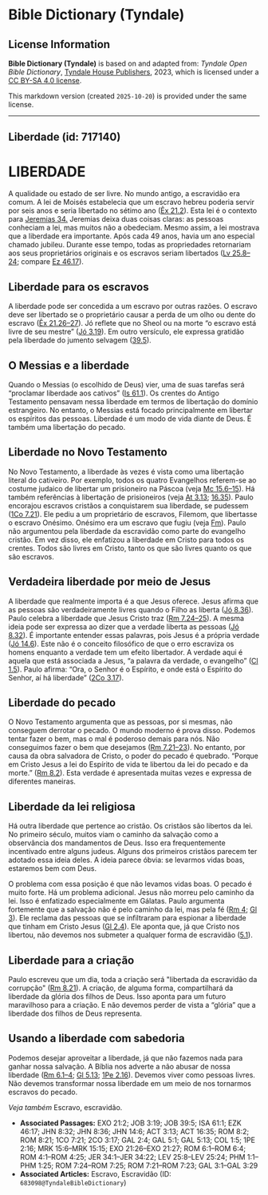 # Bible Dictionary (Tyndale)

## License Information

**Bible Dictionary (Tyndale)** is based on and adapted from: _Tyndale Open Bible Dictionary_, [Tyndale House Publishers](https://tyndaleopenresources.com/), 2023, which is licensed under a [CC BY-SA 4.0 license](https://creativecommons.org/licenses/by-sa/4.0/legalcode.en).

This markdown version (created `2025-10-20`) is provided under the same license.



--------------------------------

## Liberdade (id: 717140)

LIBERDADE
=========

A qualidade ou estado de ser livre. No mundo antigo, a escravidão era comum. A lei de Moisés estabelecia que um escravo hebreu poderia servir por seis anos e seria libertado no sétimo ano ([Êx 21\.2](https://ref.ly/Exod21:2)). Esta lei é o contexto para [Jeremias 34\.](https://ref.ly/Jer34:1-Jer34:22) Jeremias deixa duas coisas claras: as pessoas conheciam a lei, mas muitos não a obedeciam. Mesmo assim, a lei mostrava que a liberdade era importante. Após cada 49 anos, havia um ano especial chamado jubileu. Durante esse tempo, todas as propriedades retornariam aos seus proprietários originais e os escravos seriam libertados ([Lv 25\.8–24](https://ref.ly/Lev25:8-Lev25:24); compare [Ez 46\.17](https://ref.ly/Ezek46:17)).

Liberdade para os escravos
--------------------------

A liberdade pode ser concedida a um escravo por outras razões. O escravo deve ser libertado se o proprietário causar a perda de um olho ou dente do escravo ([Êx 21\.26–27](https://ref.ly/Exod21:26-Exod21:27)). Jó reflete que no Sheol ou na morte “o escravo está livre de seu mestre” ([Jó 3\.19](https://ref.ly/Job3:19)). Em outro versículo, ele expressa gratidão pela liberdade do jumento selvagem ([39\.5](https://ref.ly/Job39:5)).

O Messias e a liberdade
-----------------------

Quando o Messias (o escolhido de Deus) vier, uma de suas tarefas será “proclamar liberdade aos cativos” ([Is 61\.1](https://ref.ly/Isa61:1)). Os crentes do Antigo Testamento pensavam nessa liberdade em termos de libertação do domínio estrangeiro. No entanto, o Messias está focado principalmente em libertar os espíritos das pessoas. Liberdade é um modo de vida diante de Deus. É também uma libertação do pecado.

Liberdade no Novo Testamento
----------------------------

No Novo Testamento, a liberdade às vezes é vista como uma libertação literal do cativeiro. Por exemplo, todos os quatro Evangelhos referem\-se ao costume judaico de libertar um prisioneiro na Páscoa (veja [Mc 15\.6–15](https://ref.ly/Mark15:6-Mark15:15)). Há também referências à libertação de prisioneiros (veja [At 3\.13](https://ref.ly/Acts3:13); [16\.35](https://ref.ly/Acts16:35)). Paulo encorajou escravos cristãos a conquistarem sua liberdade, se pudessem ([1Co 7\.21](https://ref.ly/1Cor7:21)). Ele pediu a um proprietário de escravos, Filemom, que libertasse o escravo Onésimo. Onésimo era um escravo que fugiu (veja [Fm](https://ref.ly/Phlm1:1-Phlm1:25)). Paulo não argumentou pela liberdade da escravidão como parte do evangelho cristão. Em vez disso, ele enfatizou a liberdade em Cristo para todos os crentes. Todos são livres em Cristo, tanto os que são livres quanto os que são escravos.

Verdadeira liberdade por meio de Jesus
--------------------------------------

A liberdade que realmente importa é a que Jesus oferece. Jesus afirma que as pessoas são verdadeiramente livres quando o Filho as liberta ([Jó 8\.36](https://ref.ly/John8:36)). Paulo celebra a liberdade que Jesus Cristo traz ([Rm 7\.24–25](https://ref.ly/Rom7:24-Rom7:25)). A mesma ideia pode ser expressa ao dizer que a verdade liberta as pessoas ([Jó 8\.32](https://ref.ly/John8:32)). É importante entender essas palavras, pois Jesus é a própria verdade ([Jó 14\.6](https://ref.ly/John14:6)). Este não é o conceito filosófico de que o erro escraviza os homens enquanto a verdade tem um efeito libertador. A verdade aqui é aquela que está associada a Jesus, “a palavra da verdade, o evangelho” ([Cl 1\.5](https://ref.ly/Col1:5)). Paulo afirma: “Ora, o Senhor é o Espírito, e onde está o Espírito do Senhor, aí há liberdade” ([2Co 3\.17](https://ref.ly/2Cor3:17)).

Liberdade do pecado
-------------------

O Novo Testamento argumenta que as pessoas, por si mesmas, não conseguem derrotar o pecado. O mundo moderno é prova disso. Podemos tentar fazer o bem, mas o mal é poderoso demais para nós. Não conseguimos fazer o bem que desejamos ([Rm 7\.21–23](https://ref.ly/Rom7:21-Rom7:23)). No entanto, por causa da obra salvadora de Cristo, o poder do pecado é quebrado. “Porque em Cristo Jesus a lei do Espírito de vida te libertou da lei do pecado e da morte.” ([Rm 8\.2](https://ref.ly/Rom8:2)). Esta verdade é apresentada muitas vezes e expressa de diferentes maneiras.

Liberdade da lei religiosa
--------------------------

Há outra liberdade que pertence ao cristão. Os cristãos são libertos da lei. No primeiro século, muitos viam o caminho da salvação como a observância dos mandamentos de Deus. Isso era frequentemente incentivado entre alguns judeus. Alguns dos primeiros cristãos parecem ter adotado essa ideia deles. A ideia parece óbvia: se levarmos vidas boas, estaremos bem com Deus.

O problema com essa posição é que não levamos vidas boas. O pecado é muito forte. Há um problema adicional. Jesus não morreu pelo caminho da lei. Isso é enfatizado especialmente em Gálatas. Paulo argumenta fortemente que a salvação não é pelo caminho da lei, mas pela fé ([Rm 4](https://ref.ly/Rom4:1-Rom4:25); [Gl 3](https://ref.ly/Gal3:1-Gal3:29)). Ele reclama das pessoas que se infiltraram para espionar a liberdade que tinham em Cristo Jesus ([Gl 2\.4](https://ref.ly/Gal2:4)). Ele aponta que, já que Cristo nos libertou, não devemos nos submeter a qualquer forma de escravidão ([5\.1](https://ref.ly/Gal5:1)).

Liberdade para a criação
------------------------

Paulo escreveu que um dia, toda a criação será "libertada da escravidão da corrupção" ([Rm 8\.21](https://ref.ly/Rom8:21)). A criação, de alguma forma, compartilhará da liberdade da glória dos filhos de Deus. Isso aponta para um futuro maravilhoso para a criação. E não devemos perder de vista a “glória” que a liberdade dos filhos de Deus representa.

Usando a liberdade com sabedoria
--------------------------------

Podemos desejar aproveitar a liberdade, já que não fazemos nada para ganhar nossa salvação. A Bíblia nos adverte a não abusar de nossa liberdade ([Rm 6\.1–4](https://ref.ly/Rom6:1-Rom6:4); [Gl 5\.13](https://ref.ly/Gal5:13); [1Pe 2\.16](https://ref.ly/1Pet2:16)). Devemos viver como pessoas livres. Não devemos transformar nossa liberdade em um meio de nos tornarmos escravos do pecado.

*Veja também* Escravo, escravidão.

* **Associated Passages:** EXO 21:2; JOB 3:19; JOB 39:5; ISA 61:1; EZK 46:17; JHN 8:32; JHN 8:36; JHN 14:6; ACT 3:13; ACT 16:35; ROM 8:2; ROM 8:21; 1CO 7:21; 2CO 3:17; GAL 2:4; GAL 5:1; GAL 5:13; COL 1:5; 1PE 2:16; MRK 15:6–MRK 15:15; EXO 21:26–EXO 21:27; ROM 6:1–ROM 6:4; ROM 4:1–ROM 4:25; JER 34:1–JER 34:22; LEV 25:8–LEV 25:24; PHM 1:1–PHM 1:25; ROM 7:24–ROM 7:25; ROM 7:21–ROM 7:23; GAL 3:1–GAL 3:29
* **Associated Articles:** Escravo, Escravidão (ID: `683098@TyndaleBibleDictionary`)

